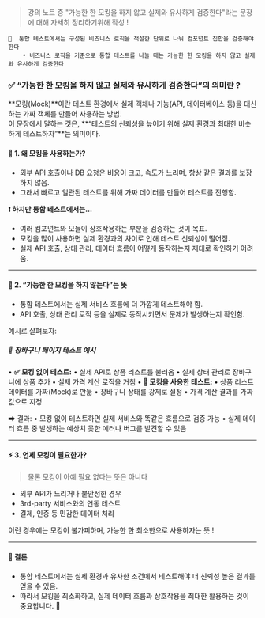 > 강의 노트 중 "가능한 한 모킹을 하지 않고 실제와 유사하게 검증한다"라는
  문장에 대해 자세히 정리하기위해 작성 !

~~~plaintext
📝  통합 테스트에서는 구성된 비즈니스 로직을 적절한 단위로 나눠 컴포넌트 집합을 검증해야 한다
    • 비즈니스 로직을 기준으로 통합 테스트를 나눌 때는 가능한 한 모킹을 하지 않고 실제와 유사하게 검증한다
~~~

### ✅ “가능한 한 모킹을 하지 않고 실제와 유사하게 검증한다”의 의미란 ?

**모킹(Mock)**이란 테스트 환경에서 실제 객체나 기능(API, 데이터베이스 등)을 대신하는 가짜 객체를 만들어 사용하는 방법.  <br>
이 문장에서 말하는 것은, **“테스트의 신뢰성을 높이기 위해 실제 환경과 최대한 비슷하게 테스트하자”**는 의미이다.

#### 📌 1. 왜 모킹을 사용하는가?
- 외부 API 호출이나 DB 요청은 비용이 크고, 속도가 느리며, 항상 같은 결과를 보장하지 않음.
- 그래서 빠르고 일관된 테스트를 위해 가짜 데이터를 만들어 테스트를 진행함.

**❗ 하지만 통합 테스트에서는…**
- 여러 컴포넌트와 모듈이 상호작용하는 부분을 검증하는 것이 목표.
- 모킹을 많이 사용하면 실제 환경과의 차이로 인해 테스트 신뢰성이 떨어짐.
- 실제 API 호출, 상태 관리, 데이터 흐름이 어떻게 동작하는지 제대로 확인하기 어려움.

---

#### 🚀 2. “가능한 한 모킹을 하지 않는다”는 뜻
- 통합 테스트에서는 실제 서비스 흐름에 더 가깝게 테스트해야 함.
- API 호출, 상태 관리 로직 등을 실제로 동작시키면서 문제가 발생하는지 확인함.

예시로 살펴보자:

##### 🛒 장바구니 페이지 테스트 예시
•	**✅ 모킹 없이 테스트:**
    •	실제 API로 상품 리스트를 불러옴
    •	실제 상태 관리로 장바구니에 상품 추가
    •	실제 가격 계산 로직을 거침
•	**🚫 모킹을 사용한 테스트:**
    •	상품 리스트 데이터를 가짜(Mock)로 만듦
    •	장바구니 상태를 강제로 설정
    •	가격 계산 결과를 가짜 값으로 지정

➡ 결과:
	•	모킹 없이 테스트하면 실제 서비스와 똑같은 흐름으로 검증 가능
	•	실제 데이터 흐름 중 발생하는 예상치 못한 에러나 버그를 발견할 수 있음

---

#### ⚡ 3. 언제 모킹이 필요한가?
> 물론 모킹이 아예 필요 없다는 뜻은 아니다
- 외부 API가 느리거나 불안정한 경우
- 3rd-party 서비스와의 연동 테스트
- 결제, 인증 등 민감한 데이터 처리

이런 경우에는 모킹이 불가피하며, 가능한 한 최소한으로 사용하자는 뜻 !

---

#### 🎯 결론
- 통합 테스트에서는 실제 환경과 유사한 조건에서 테스트해야 더 신뢰성 높은 결과를 얻을 수 있음.
- 따라서 모킹을 최소화하고, 실제 데이터 흐름과 상호작용을 최대한 활용하는 것이 중요합니다. 🚀